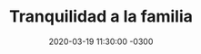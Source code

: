 ---
layout: post
category: Coqueto Escenario
date: 2020-03-19 11:30:00 -0300
title: Tranquilidad a la familia
image: https://oceano.uy/api/images/programas/Abrepalabra/fcn5.jpg
summary: Lubo Adusto y una interminable columna del COVID19, con casos impactantes y con una cadena de gobierno muy propicia, entre furcios y retóricas. De yapa, obvio, lo deportivo
file: https://audios.oceanofm.com/programas/Abrepalabra/20-03-19Coquetoescenario.mp3
duration: 29:21
oceanourl: https://oceano.uy/abrepalabra/coqueto-escenario/21170-tranquilidad-a-la-familia
---